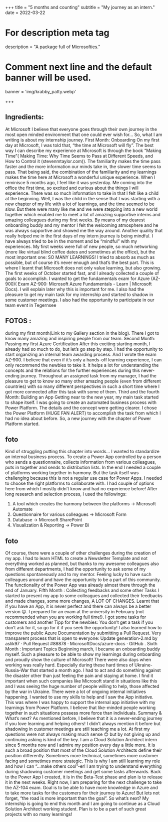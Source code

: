 +++
title = "5 months and counting"
subtitle = "My journey as an intern."
date = 2022-03-22

# For description meta tag
description = "A package full of Microsofties."

# Comment next line and the default banner will be used.
banner = 'img/krabby_patty.webp'

+++

## Ingredients:

At Microsoft I believe that everyone goes through their own journey in the most open minded environment that one could ever wish for… So, what I am writing is about my internship journey. 
First Month: Onboarding
On my first day at Microsoft, I was told that, “the time at Microsoft will fly”. The best way I can describe my experience at Microsoft is through the book  “Making Time”( Making Time: Why Time Seems to Pass at Different Speeds, and How to Control it (stevenmtaylor.com)). The familiarity makes the time pass faster and the more information our minds take in, the slower time seems to pass. That being said, the combination of the familiarity and my learnings makes the time here at Microsoft a wonderful unique experience. When I reminisce 5 months ago, I feel like it was yesterday. Me  coming into the office the first time, so excited and curious about the things I will experience. There was so much information to take in that I felt like a child at the beginning. Well, I was the child in the sense that I was starting with a new chapter of my life with a lot of learnings, and the time seemed to be slow. But there were many like me and we were stepping into a new world together which enabled me to meet a lot of amazing supportive interns and amazing colleagues during my first weeks. By means of my dearest onboarding buddy and my mentor I felt the welcoming atmosphere and he was always supportive and showed me the way around.
Another quality that really helped me in the first days of my intern journey is being mindful. I have always tried to be in the moment and be “mindful” with my experiences. My first weeks were full of new people, so much networking (more like virtual blind coffee dates and sometimes at the office), but the most important one: SO MANY LEARNINGS! I tried to absorb  as much as possible, but of course it’s never enough and that’s the best part. This is where I learnt that Microsoft does not only value learning, but also growing. 
The first weeks of October started fast, and I already collected a couple of goals to accomplish. I wanted to get the fundamentals exam for Azure (AZ-900)( Exam AZ-900: Microsoft Azure Fundamentals - Learn | Microsoft Docs). I will explain later why this is important for me. I also had the pleasure to get my main task for my internship and started to shadow in some customer meetings. I also had the opportunity to participate in our team event in Tegernsee 

## FOTOS :

during my first month(Link to my Gallery section in the blog). There I got to know many amazing and inspiring people from our team. 
Second Month: Passing my first Azure Certification
After this exciting starting month, I already had so much to do, but let’s go step by step. I had the opportunity to start organizing an internal team awarding process. And I wrote the exam AZ-900. I believe that even if it’s only a hands-off learning experience, I can only recommend the newbies to take it. It helps a lot for understanding the concepts and the relations for the further experiences during this never-ending journey. Throughout an assigned task from my manager, I had the pleasure to get to know so many other amazing people (even from different countries) with so many different perspectives in such a short time where I got more connected after this task with some of them.
Third and the fourth Month: Building an App
Getting near to the new year, my main task started to shape itself. I was going to create an automated business process with Power Platform. The details and the concept were getting clearer. I chose the Power Platform (HUGE FAN ALERT) to accomplish the task from which I had no idea about before. So, a new journey with the chapter of Power Platform started.

## foto
 Kind of struggling putting this chapter into words… I wanted to standardize an internal business process. To create a Power App controlled by a person who sends a questionnaire, collects information from various colleagues, puts in together and sends to distribution lists. In the end I needed a couple of platforms working together in harmony. But the task itself was challenging because this is not a regular use case for Power Apps. I needed to choose the right platforms to collaborate with. I had couple of options here from which I mostly didn’t know and had no experience before! After long research and selection process, I used the followings:
1.	A tool which creates the harmony between the platforms -> Microsoft Automate
2.	Questionnaire for various colleagues -> Microsoft Form
3.	Database -> Microsoft SharePoint 
4.	Visualization & Reporting -> Power Bi 

## foto

Of course, there were a couple of other challenges during the creation of my app. I had to learn HTML to create a Newsletter Template and not everything worked as planned, but thanks to my awesome colleagues also from different departments, I had the opportunity to ask some of my questions spontaneously and to my mentor. Feeling lucky to have such colleagues around and have the opportunity to be a part of this community. The functionality of the Power App was already almost there through the end of January.
Fifth Month : Collecting feedbacks and some other Tasks
 I started to present my app to some colleagues and collected their feedbacks and made changes, some more changes, A LOT OF CHANGES. Learnt that if you have an App, it is never perfect and there can always be a better version 😊. I prepared for an exam at the university in February (not recommended when you are working full time!). I got some tasks for customers and another Tipp for the newbies: You don’t get a task if you don’t ask for it, so go for it if you seek the opportunity! 
I also learned how to improve the public Azure Documentation by submitting a Pull Request. Very transparent process that is open to everyone: Update generation-2.md by aslik97 · Pull Request #88878 · MicrosoftDocs/azure-docs · GitHub .
Sixth Month : Important Topics
Beginning march, I became an onboarding buddy myself. Such a pleasure to be able to show my learnings during onboarding and proudly show the culture of Microsoft!
There were also days when working was really hard. Especially during these hard times of Ukraine-Russia-War that started a month ago. I had to act and do something against the disaster other than just feeling the pain and staying at home. I find it important when such companies like Microsoft stand in situations like this and I was seeing the huge number of people willing to help, those affected by the war in Ukraine. There were a lot of ongoing internal initiatives happening. I wanted to use my skills to help and I saw the App initiative. This was where I was happy to support the internal app initiative with my learnings from Power Platform. I believe that like-minded people working together in such situations possess more force than individuals.
Summary & What’s next?
As mentioned before, I believe that it is a never-ending journey if you love learning and helping others! I didn’t always mention it before but shadowing in customer meetings are still teaching me a lot. At first my questions were not always making much sense 😊 but by not giving up and continuing asking is kind of the key. 
I am a Cloud Solution Architect intern since 5 months now and I admire my position every day a little more. It is such a broad position that most of the Cloud Solution Architects define their position differently. Sometimes more technical, sometimes more customer facing and sometimes more strategic. This is why I am still learning my role and how I can “…make others cool”-er! I am trying to understand everything during shadowing customer meetings and get some tasks afterwards. 
Back to the Power App I created, it is in the Beta-Test phase and plan is to release it in the next weeks. Right now, I am preparing for the next challenge to take the AZ-104 exam. Goal is to be able to have more knowledge in Azure and to take more tasks for the customers for their journey to Azure! But lets not forget,  “the road is more important than the goal”. 
So what’s next? My internship is going to end this month and I am going to continue as a Cloud Solution Architect working student. Plan is to be a part of such great projects with so many learnings!

